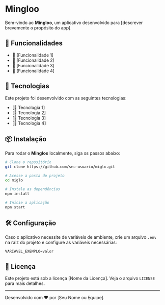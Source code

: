 # Mingloo

Bem-vindo ao **Mingloo**, um aplicativo desenvolvido para [descrever brevemente o propósito do app].

## 📌 Funcionalidades

- 🔹 [Funcionalidade 1]
- 🔹 [Funcionalidade 2]
- 🔹 [Funcionalidade 3]
- 🔹 [Funcionalidade 4]

## 🚀 Tecnologias

Este projeto foi desenvolvido com as seguintes tecnologias:

- [🔧 Tecnologia 1]
- [🔧 Tecnologia 2]
- [🔧 Tecnologia 3]
- [🔧 Tecnologia 4]

## 📦 Instalação

Para rodar o **Mingloo** localmente, siga os passos abaixo:

```bash
# Clone o repositório
git clone https://github.com/seu-usuario/miglo.git

# Acesse a pasta do projeto
cd miglo

# Instale as dependências
npm install

# Inicie a aplicação
npm start
```

## 🛠 Configuração

Caso o aplicativo necessite de variáveis de ambiente, crie um arquivo `.env` na raiz do projeto e configure as variáveis necessárias:

```env
VARIAVEL_EXEMPLO=valor
```

## 📄 Licença

Este projeto está sob a licença [Nome da Licença]. Veja o arquivo `LICENSE` para mais detalhes.

---

Desenvolvido com ❤️ por [Seu Nome ou Equipe].

